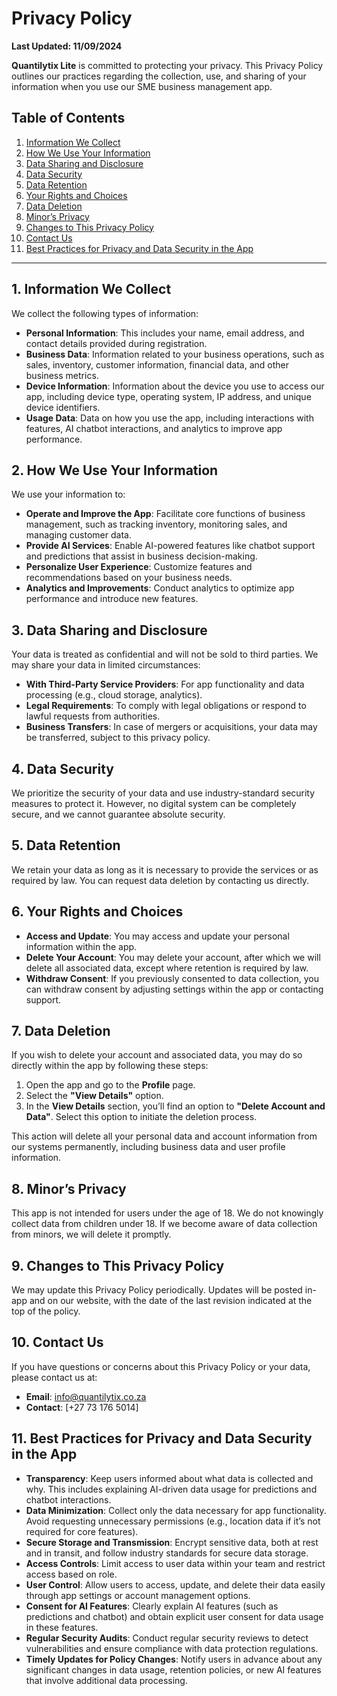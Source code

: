 # Privacy Policy

**Last Updated: 11/09/2024**

**Quantilytix Lite** is committed to protecting your privacy. This Privacy Policy outlines our practices regarding the collection, use, and sharing of your information when you use our SME business management app.

## Table of Contents
1. [Information We Collect](#information-we-collect)
2. [How We Use Your Information](#how-we-use-your-information)
3. [Data Sharing and Disclosure](#data-sharing-and-disclosure)
4. [Data Security](#data-security)
5. [Data Retention](#data-retention)
6. [Your Rights and Choices](#your-rights-and-choices)
7. [Data Deletion](#data-deletion)
8. [Minor’s Privacy](#minors-privacy)
9. [Changes to This Privacy Policy](#changes-to-this-privacy-policy)
10. [Contact Us](#contact-us)
11. [Best Practices for Privacy and Data Security in the App](#best-practices-for-privacy-and-data-security-in-the-app)

---

## 1. Information We Collect

We collect the following types of information:

- **Personal Information**: This includes your name, email address, and contact details provided during registration.
- **Business Data**: Information related to your business operations, such as sales, inventory, customer information, financial data, and other business metrics.
- **Device Information**: Information about the device you use to access our app, including device type, operating system, IP address, and unique device identifiers.
- **Usage Data**: Data on how you use the app, including interactions with features, AI chatbot interactions, and analytics to improve app performance.

## 2. How We Use Your Information

We use your information to:

- **Operate and Improve the App**: Facilitate core functions of business management, such as tracking inventory, monitoring sales, and managing customer data.
- **Provide AI Services**: Enable AI-powered features like chatbot support and predictions that assist in business decision-making.
- **Personalize User Experience**: Customize features and recommendations based on your business needs.
- **Analytics and Improvements**: Conduct analytics to optimize app performance and introduce new features.

## 3. Data Sharing and Disclosure

Your data is treated as confidential and will not be sold to third parties. We may share your data in limited circumstances:

- **With Third-Party Service Providers**: For app functionality and data processing (e.g., cloud storage, analytics).
- **Legal Requirements**: To comply with legal obligations or respond to lawful requests from authorities.
- **Business Transfers**: In case of mergers or acquisitions, your data may be transferred, subject to this privacy policy.

## 4. Data Security

We prioritize the security of your data and use industry-standard security measures to protect it. However, no digital system can be completely secure, and we cannot guarantee absolute security.

## 5. Data Retention

We retain your data as long as it is necessary to provide the services or as required by law. You can request data deletion by contacting us directly.

## 6. Your Rights and Choices

- **Access and Update**: You may access and update your personal information within the app.
- **Delete Your Account**: You may delete your account, after which we will delete all associated data, except where retention is required by law.
- **Withdraw Consent**: If you previously consented to data collection, you can withdraw consent by adjusting settings within the app or contacting support.

## 7. Data Deletion

If you wish to delete your account and associated data, you may do so directly within the app by following these steps:

1. Open the app and go to the **Profile** page.
2. Select the **"View Details"** option.
3. In the **View Details** section, you’ll find an option to **"Delete Account and Data"**. Select this option to initiate the deletion process.

This action will delete all your personal data and account information from our systems permanently, including business data and user profile information.

## 8. Minor’s Privacy

This app is not intended for users under the age of 18. We do not knowingly collect data from children under 18. If we become aware of data collection from minors, we will delete it promptly.

## 9. Changes to This Privacy Policy

We may update this Privacy Policy periodically. Updates will be posted in-app and on our website, with the date of the last revision indicated at the top of the policy.

## 10. Contact Us

If you have questions or concerns about this Privacy Policy or your data, please contact us at:

- **Email**: [info@quantilytix.co.za](mailto:info@quantilytix.co.za )
- **Contact**: [+27 73 176 5014]

## 11. Best Practices for Privacy and Data Security in the App

- **Transparency**: Keep users informed about what data is collected and why. This includes explaining AI-driven data usage for predictions and chatbot interactions.
- **Data Minimization**: Collect only the data necessary for app functionality. Avoid requesting unnecessary permissions (e.g., location data if it’s not required for core features).
- **Secure Storage and Transmission**: Encrypt sensitive data, both at rest and in transit, and follow industry standards for secure data storage.
- **Access Controls**: Limit access to user data within your team and restrict access based on role.
- **User Control**: Allow users to access, update, and delete their data easily through app settings or account management options.
- **Consent for AI Features**: Clearly explain AI features (such as predictions and chatbot) and obtain explicit user consent for data usage in these features.
- **Regular Security Audits**: Conduct regular security reviews to detect vulnerabilities and ensure compliance with data protection regulations.
- **Timely Updates for Policy Changes**: Notify users in advance about any significant changes in data usage, retention policies, or new AI features that involve additional data processing.
